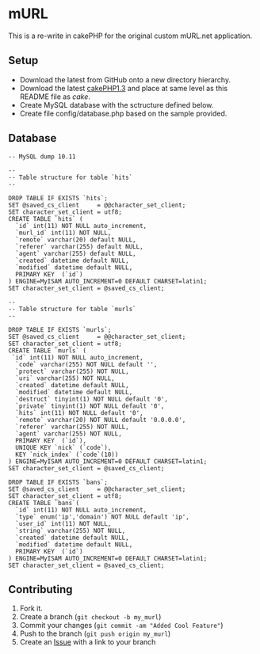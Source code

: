 mURL
=============

This is a re-write in cakePHP for the original custom mURL.net application.

Setup
-------

* Download the latest from GitHub onto a new directory hierarchy.
* Download the latest [cakePHP1.3](http://github.com/cakephp/cakephp/tree/1.3) and place at same level as this README file as *cake*.
* Create MySQL database with the sctructure defined below.
* Create file config/database.php based on the sample provided.

Database
------------

    -- MySQL dump 10.11
    
    --
    -- Table structure for table `hits`
    --
    
    DROP TABLE IF EXISTS `hits`;
    SET @saved_cs_client     = @@character_set_client;
    SET character_set_client = utf8;
    CREATE TABLE `hits` (
      `id` int(11) NOT NULL auto_increment,
      `murl_id` int(11) NOT NULL,
      `remote` varchar(20) default NULL,
      `referer` varchar(255) default NULL,
      `agent` varchar(255) default NULL,
      `created` datetime default NULL,
      `modified` datetime default NULL,
      PRIMARY KEY  (`id`)
    ) ENGINE=MyISAM AUTO_INCREMENT=0 DEFAULT CHARSET=latin1;
    SET character_set_client = @saved_cs_client;
   
    --
    -- Table structure for table `murls`
    --
    
    DROP TABLE IF EXISTS `murls`;
    SET @saved_cs_client     = @@character_set_client;
    SET character_set_client = utf8;
    CREATE TABLE `murls` (
     `id` int(11) NOT NULL auto_increment,
      `code` varchar(255) NOT NULL default '',
      `protect` varchar(255) NOT NULL,
      `uri` varchar(255) NOT NULL,
      `created` datetime default NULL,
      `modified` datetime default NULL,
      `destruct` tinyint(1) NOT NULL default '0',
      `private` tinyint(1) NOT NULL default '0',
      `hits` int(11) NOT NULL default '0',
      `remote` varchar(20) NOT NULL default '0.0.0.0',
      `referer` varchar(255) NOT NULL,
      `agent` varchar(255) NOT NULL,
      PRIMARY KEY  (`id`),
      UNIQUE KEY `nick` (`code`),
      KEY `nick_index` (`code`(10))
    ) ENGINE=MyISAM AUTO_INCREMENT=0 DEFAULT CHARSET=latin1;
    SET character_set_client = @saved_cs_client;

    DROP TABLE IF EXISTS `bans`;
    SET @saved_cs_client     = @@character_set_client;
    SET character_set_client = utf8;
    CREATE TABLE `bans`(
      `id` int(11) NOT NULL auto_increment,
      `type` enum('ip','domain') NOT NULL default 'ip',
      `user_id` int(11) NOT NULL,
      `string` varchar(255) NOT NULL,
      `created` datetime default NULL,
      `modified` datetime default NULL,
      PRIMARY KEY  (`id`)
    ) ENGINE=MyISAM AUTO_INCREMENT=0 DEFAULT CHARSET=latin1;
    SET character_set_client = @saved_cs_client;

Contributing
------------

1. Fork it.
2. Create a branch (`git checkout -b my_murl`)
3. Commit your changes (`git commit -am "Added Cool Feature"`)
4. Push to the branch (`git push origin my_murl`)
5. Create an [Issue][1] with a link to your branch

[1]: http://github.com/github/mURL/issues

